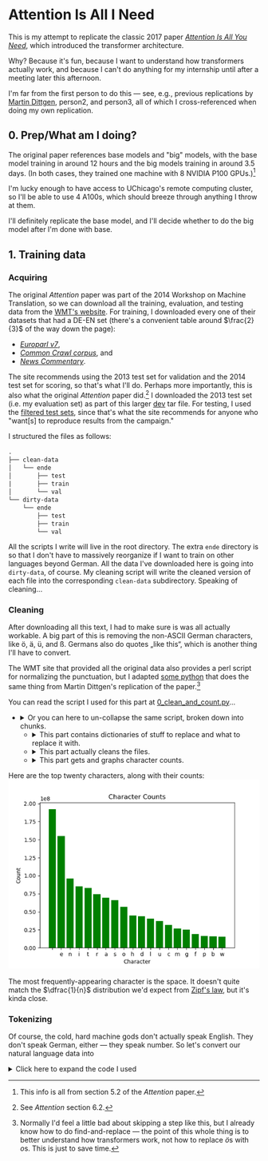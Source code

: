 # Attention Is All I Need
This is my attempt to replicate the classic 2017 paper [*Attention Is All You Need*](https://arxiv.org/abs/1706.03762), which introduced the transformer architecture.

Why? Because it's fun, because I want to understand how transformers actually work, and because I can't do anything for my internship until after a meeting later this afternoon.

I'm far from the first person to do this — see, e.g., previous replications by [Martin Dittgen](https://medium.com/@martin.p.dittgen/reproducing-the-attention-is-all-you-need-paper-from-scratch-d2fb40bb25d4), person2, and person3, all of which I cross-referenced when doing my own replication.

## 0. Prep/What am I doing?
The original paper references base models and "big" models, with the base model training in around 12 hours and the big models training in around 3.5 days. (In both cases, they trained one machine with 8 NVIDIA P100 GPUs.)[^1]

I'm lucky enough to have access to UChicago's remote computing cluster, so I'll be able to use 4 A100s, which should breeze through anything I throw at them.

I'll definitely replicate the base model, and I'll decide whether to do the big model after I'm done with base.

## 1. Training data
### Acquiring
The original *Attention* paper was part of the 2014 Workshop on Machine Translation, so we can download all the training, evaluation, and testing data from the [WMT's website](https://www.statmt.org/wmt14/translation-task.html). For training, I downloaded every one of their datasets that had a DE-EN set (there's a convenient table around $\frac{2}{3}$ of the way down the page):
- *[Europarl v7](https://www.statmt.org/wmt13/training-parallel-europarl-v7.tgz)*,
- *[Common Crawl corpus](https://www.statmt.org/wmt13/training-parallel-commoncrawl.tgz)*, and
- *[News Commentary](https://www.statmt.org/wmt14/training-parallel-nc-v9.tgz)*.

The site recommends using the 2013 test set for validation and the 2014 test set for scoring, so that's what I'll do. Perhaps more importantly, this is also what the original *Attention* paper did.[^2] I downloaded the 2013 test set (i.e. my evaluation set) as part of this larger [dev](https://www.statmt.org/wmt14/dev.tgz) tar file. For testing, I used the [filtered test sets](https://www.statmt.org/wmt14/test-filtered.tgz), since that's what the site recommends for anyone who "want\[s\] to reproduce results from the campaign."

I structured the files as follows: 
```
.
├── clean-data
│   └── ende
│       ├── test
|       ├── train
│       └── val
└── dirty-data
    └── ende
        ├── test
        ├── train
        └── val
```

All the scripts I write will live in the root directory. The extra `ende` directory is so that I don't have to massively reorganize if I want to train on other languages beyond German.  All the data I've downloaded here is going into `dirty-data`, of course. My cleaning script will write the cleaned version of each file into the corresponding `clean-data` subdirectory. Speaking of cleaning...

### Cleaning
After downloading all this text, I had to make sure is was all actually workable. A big part of this is removing the non-ASCII German characters, like ö, ä, ü, and ß. Germans also do quotes „like this“, which is another thing I'll have to convert. 

The WMT site that provided all the original data also provides a perl script for normalizing the punctuation, but I adapted [some python](https://github.com/Montinger/Transformer-Workbench/blob/main/transformer-from-scratch/0-Cleans-Data-and-Tokenize.py) that does the same thing from Martin Dittgen's replication of the paper.[^3]

You can read the script I used for this part at [0_clean_and_count.py](./0_clean_and_count.py)...
- <details><summary>Or you can here to un-collapse the same script, broken down into chunks.</summary>

    - <details><summary>This part initializes all the filepaths.</summary>

        ```python
        #!/opt/homebrew/Caskroom/miniconda/base/envs/attention/bin/python

        import re
        import os
        import itertools

        # Script is in the root dir
        IN_DIR = os.getcwd() + '/dirty-data/ende/'
        OUT_DIR = os.getcwd() + '/clean-data/ende/'

        file_tree = {}

        _, dirty_test, dirty_train, dirty_val = os.walk(IN_DIR)

        # dirty_val, e.g., looks like this:
        # ('/Users/henryjosephson/personal/Projects/Attention-Is-All-I-Need/dirty-data/ende/val',
        # [],
        # ['newstest2013.en', 'newstest2013.de'])

        for dir in (dirty_test, dirty_train, dirty_val):
            file_tree[dir[0].split("/")[-1]] = dir[2]

        # file_tree looks like this:
        # {
        #   'test': [
        #       'newstest2014-deen-src.en.sgm',
        #       'newstest2014-deen-ref.de.sgm',
        #       'newstest2014-deen-ref.en.sgm',
        #       'newstest2014-deen-src.de.sgm',
        #   ],
        # 'train': [
        #       'commoncrawl.de-en.en',
        #       'commoncrawl.de-en.de',
        #       'news-commentary-v9.de-en.en',
        #       'europarl-v7.de-en.en',
        #       'commoncrawl.de-en.annotation',
        #       'europarl-v7.de-en.de',
        #       'news-commentary-v9.de-en.de',
        #   ],
        # 'val': [
        #       'newstest2013.en', 
        #       'newstest2013.de',
        #   ]
        # }
        ```
    </details>

    - <details><summary>This part contains dictionaries of stuff to replace and what to replace it with.</summary>
    
        ```python
        remap_dict = {
                '„ ' : '"', # fix non-aligned beginnings
                ' “' : '"', # fix non-aligned beginnings
                '\u0093' : '"',
                '\u0094' : '"',
                '\u0097' : ' ',
                ' “' : '"', # fix non-aligned beginnings
                '\u00a0' : ' ', # non-breaking white space
                '\u202f' : ' ', # narrow non-breaking white space
                'Ã¶' : 'ö', # german oe
                'Ã¼' : 'ü', # german ue
                'Ã¤' : 'ä', # german ae
                '„'  : '"',
                '“'  : '"',
                '‟'  : '"',
                '”'  : '"',
                '″'  : '"',
                '‶'  : '"',
                '”'  : '"',
                '‹'  : '"',
                '›'  : '"',
                '’'  : "'",
                '′'  : "'",
                '′'  : "'",
                '‛'  : "'",
                '‘'  : "'",
                '`'  : "'",
                '–'  : '--',
                '‐'  : '-',
                '»'  : '"',
                '«'  : '"',
                '≪'  : '"',
                '≫'  : '"',
                '》' : '"',
                '《' : '"',
                '？' : '?',
                '！' : '!',
                '…'  : ' ... ',
                '\t' : ' ',
                '。' : '.', # chinese period
                '︰' : ':',
                '〜' : '~',
                '；' : ';',
                '）' : ')',
                '（' : '(',
                'ﬂ'  : 'fl', # small ligature characters
                'ﬁ'  : 'fi',
                '¶'  : ' ',
            }

        filter_unicode_ranges = (
                "\u4e00-\u9fff", # chinese
                "\u3040-\u309f", # japanese (Hiragana)
                "\u30a0-\u30ff", # japanese2 (Hiragana)
                "\u0400-\u04ff", # cyrillic
                "\u0900-\u0954", # devanagari, but hindi is here
                "\uac00-\ud7a3", # korean1
                "\u1100-\u11ff", # korean2
                "\u3130-\u318f", # korean3
                "\ua960-\ua97f", # korean4
                "\ud7b0-\ud7ff", # korean5
                "\u0d00-\u0d7f", # malayalam
                "\u0600-\u06ff", # arabic1
                "\u0750-\u077f", # arabic2
                "\u0870-\u089f", # arabic3
                "\u08a0-\u08ff", # arabic4
                "\ufb50-\ufdff", # arabic5
                "\ufe70-\ufeff", # arabic6
                "\u0590-\u05ff", # hebrew
                "\u1200-\u137f", # ethiopic
                "\u4e00-\u4fff", # chinese1
                "\u5000-\u57ff", # chinese2
                "\u5800-\u5fff", # chinese3
                "\u6000-\u67ff", # chinese4
                "\u6800-\u6fff", # chinese5
                "\u7000-\u77ff", # chinese6
                "\u7800-\u7fff", # chinese7
                "\u8000-\u87ff", # chinese8
                "\u8800-\u8fff", # chinese9
                "\u9000-\u97ff", # chinese10
                "\u9800-\u9fff", # chinese11
                "\u3100-\u312f", # chinese12
                "\u31a0-\u31bf", # chinese13
                "\u2c00-\u2c5f", # glagolitic1
                "\u0980-\u09ff", # bengali
                "\u0c00-\u0c7f", # telugu
                "\U00010e60-\U00010e7e", # rumi
                "\U00010ec0-\U00010eff", # arabic7
                "\U0001ec70-\U0001ecbf", # indic
                "\U0001ed00-\U0001ed4f", # ottoman
                "\U0001ee00-\U0001eeff", # arabic-m
                "\U0001e000-\U0001e02f", # glagolitic2
        )
        ```
    </details>

    - <details><summary>This part actually cleans the files.</summary>

        ```py
        print("==> cleaning files.")
        unique_chars = set()

        # this loop cleans each file, writes the clean file to the clean-data dir, and
        # indexes unique characters.
        for file_type, path_tails in file_tree.items():
            for path_tail in path_tails:
                print("\tprocessing " + path_tail)

                with open(IN_DIR + file_type + "/" + path_tail, 'r') as f_in:
                    full_text = f_in.read()
                    if file_type == 'test':
                        full_text = normalize_text(full_text, remove_unicode=False)
                        # the test files have weird html-esque tags that the training
                        # and validation files lack. The block below deals with this.
                        
                        full_text = re.sub(r'<[^>]*?>', '', full_text)
                        # this regex looks for '<', followed by anything that isn't '>'
                        # zero or more times, and then followed by '>'. The ? means that
                        # the search isn't greedy, i.e. it looks for the '>' nearest to
                        # the opening '<' instead of the '>' closest to the end of the
                        # line.
                        while full_text.find('\n\n') >= 0:
                            full_text = full_text.replace('\n\n', '\n')

                    else :
                        full_text = normalize_text(full_text)

                    with open(
                        OUT_DIR + file_type + "/" + path_tail, 'w', encoding='utf-8'
                    ) as f_out:
                        f_out.write(full_text)

                    unique_chars.update(set(full_text))
        ```
    </details>

    - <details><summary>This part gets and graphs character counts.</summary>

        ```py
        print("==> getting char counts")
        char_count_dict = {key: 0 for key in unique_chars}

        for file_type, path_tails in file_tree.items():
            for path_tail in path_tails:
                print("\tcounting chars in " + path_tail)

                with open(OUT_DIR + file_type + "/" + path_tail, 'r') as f:
                    full_text = f.read()
                    for char in unique_chars:
                        char_count_dict[char] += full_text.count(char)

        plot_var = [x for x in zip(*sorted(
            list(char_count_dict.items()),
            key=lambda x: x[1],
            reverse=True,
        )[:20])]

        fig,ax = plt.subplots()
        ax.bar(
            plot_var[0],
            height = plot_var[1],
            color='g'
        )
        ax.set(
            title='Character Counts',
            xlabel='Character',
            ylabel='Count',
        )

        plt.savefig('./imgs/char_count.png')
        ```
    </details>

    </details>


Here are the top twenty characters, along with their counts:
![](/imgs/char_count.png)

The most frequently-appearing character is the space. It doesn't quite match the $\dfrac{1}{n}$ distribution we'd expect from [Zipf's law](https://en.wikipedia.org/wiki/Zipf%27s_law), but it's kinda close.

### Tokenizing

Of course, the cold, hard machine gods don't actually speak English. They don't speak German, either — they speak number. So let's convert our natural language data into 

<details>
<summary>Click here to expand the code I used</summary>

```ruby
def some_code
    puts "Rails is so cool"
end
```

</details>



[^1]: This info is all from section 5.2 of the *Attention* paper.

[^2]: See *Attention* section 6.2.

[^3]: Normally I'd feel a little bad about skipping a step like this, but I already know how to do find-and-replace — the point of this whole thing is to better understand how transformers work, not how to replace *ö*s with *o*s. This is just to save time.